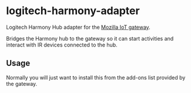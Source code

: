 # logitech-harmony-adapter

Logitech Harmony Hub adapter for the [Mozilla IoT gateway](https://iot.mozilla.org).

Bridges the Harmony hub to the gateway so it can start activities and interact with
IR devices connected to the hub.

## Usage
Normally you will just want to install this from the add-ons list provided by
the gateway.
